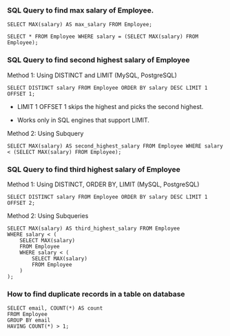 ### SQL Query to find max salary of Employee.  
```
SELECT MAX(salary) AS max_salary FROM Employee;

SELECT * FROM Employee WHERE salary = (SELECT MAX(salary) FROM Employee);
```

### SQL Query to find second highest salary of Employee
Method 1: Using DISTINCT and LIMIT (MySQL, PostgreSQL)  
```
SELECT DISTINCT salary FROM Employee ORDER BY salary DESC LIMIT 1 OFFSET 1;
```
- LIMIT 1 OFFSET 1 skips the highest and picks the second highest.

- Works only in SQL engines that support LIMIT.

Method 2: Using Subquery
```
SELECT MAX(salary) AS second_highest_salary FROM Employee WHERE salary < (SELECT MAX(salary) FROM Employee);
```

### SQL Query to find third highest salary of Employee
Method 1: Using DISTINCT, ORDER BY, LIMIT (MySQL, PostgreSQL)  
```
SELECT DISTINCT salary FROM Employee ORDER BY salary DESC LIMIT 1 OFFSET 2;
```
Method 2: Using Subqueries
```
SELECT MAX(salary) AS third_highest_salary FROM Employee
WHERE salary < (
    SELECT MAX(salary)
    FROM Employee
    WHERE salary < (
        SELECT MAX(salary)
        FROM Employee
    )
);
```
### How to find duplicate records in a table on database
```
SELECT email, COUNT(*) AS count
FROM Employee
GROUP BY email
HAVING COUNT(*) > 1;
```
